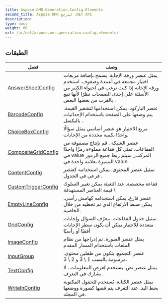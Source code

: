 ```yaml
---
title: Aspose.OMR.Generation.Config.Elements
second_title: Aspose.OMR لمرجع .NET API
description: 
type: docs
weight: 60
url: /ar/net/aspose.omr.generation.config.elements/
---
```



## الطبقات

| فصل | وصف |
| --- | --- |
| [AnswerSheetConfig](./answersheetconfig/) | يمثل عنصر ورقة الإجابة. يسمح بإضافة مربعات اختيار مجمعة في أعمدة وصفوف. استخدم ورقة الإجابة إذا كنت ترغب في احتواء الكثير من الأسئلة على إحدى الصفحات نظرًا لأنها تقع بالقرب من بعضها البعض . |
| [BarcodeConfig](./barcodeconfig/) | عنصر الباركود. يمكن استخدامها لتشفير القيمة. يتم وضعها على الصفحة باستخدام الإحداثيات بالبكسل . |
| [ChoiceBoxConfig](./choiceboxconfig/) | مربع الاختيار هو عنصر أساسي يمثل سؤالًا واحدًا بكمية محددة من الإجابات. |
| [CompositeGridConfig](./compositegridconfig/) | عنصر الشبكة . قم بإنتاج مصفوفة من الفقاعات. تمثل كل فقاعة مملوءة رمزًا واحدًا في value المركب_ سيتم ربط جميع الرموز المميزة بعلامة واحدة في value |
| [ContentConfig](./contentconfig/) | تمثيل عنصر المحتوى. يمكن استخدامه كعنصر فرعي في الجدول . |
| [CustomTriggerConfig](./customtriggerconfig/) | فقاعة مخصصة. عند التعبئة يمكن تغيير السلوك \ قيمة العناصر المستهدفة |
| [EmptyLineConfig](./emptylineconfig/) | عنصر فارغ. يمكن استخدامه كهامش رأسي. يمكن ضبط الارتفاع الذي تم تخطيه من خلال الخاصية. |
| [GridConfig](./gridconfig/) | تمثيل جدول الفقاعات. معرّف السؤال وإجابات متعددة للاختيار يمكن أن يكون سطر الإجابات أفقيًا أو رأسيًا |
| [ImageConfig](./imageconfig/) | يمثل عنصر الصورة. تم إدراجها من نظام الملفات باستخدام المسار المقدم |
| [InputGroup](./inputgroup/) | عنصر التجميع. يتكون من طفلين محتوى. مرسومة بالنسب 1 \ 3 و 2 \ 3. |
| [TextConfig](./textconfig/) | يمثل عنصر نص. يستخدم لعرض المعلومات . لا يشارك في التعرف . |
| [WriteInConfig](./writeinconfig/) | يمثل عنصر الكتابة. يُستخدم للحقول المكتوبة بخط اليد. عند التعرف يتم قصها كصورة ووضعها في المجلد. |


